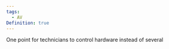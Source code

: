 ```yaml
---
tags:
  - AV
Definition: true
---
```

One point for technicians to control hardware instead of several